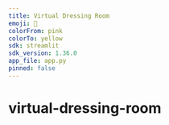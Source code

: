 ```yaml
---
title: Virtual Dressing Room
emoji: 🐨
colorFrom: pink
colorTo: yellow
sdk: streamlit
sdk_version: 1.36.0
app_file: app.py
pinned: false
---
```

# virtual-dressing-room
